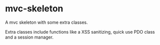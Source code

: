 # mvc-skeleton
A mvc skeleton with some extra classes.

Extra classes include functions like a XSS sanitizing, quick use PDO class and a session manager.
